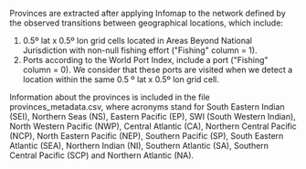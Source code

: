Provinces are extracted after applying Infomap to the network defined by the observed transitions between geographical locations, which include:
1. 0.5º lat x 0.5º lon grid cells located in Areas Beyond National Jurisdiction with non-null fishing effort ("Fishing" column = 1).
2. Ports according to the World Port Index, include a port ("Fishing" column = 0). We consider that these ports are visited when we detect a location within the same 0.5 º lat x 0.5º lon grid cell.

Information about the provinces is included in the file provinces_metadata.csv, where acronyms stand for South Eastern Indian (SEI), Northern Seas (NS), Eastern Pacific (EP), SWI (South Western Indian), North Western Pacific (NWP), Central Atlantic (CA), Northern Central Pacific (NCP), North Eastern Pacific (NEP), Southern Pacific (SP), South Eastern Atlantic (SEA), Northern Indian (NI), Southern Atlantic (SA), Southern Central Pacific (SCP) and Northern Atlantic (NA).
